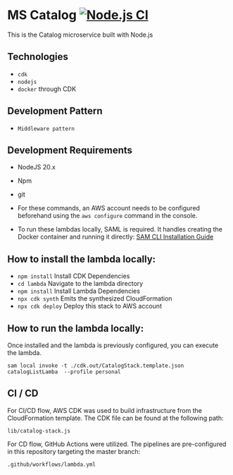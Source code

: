 # MS Catalog [![Node.js CI](https://github.com/linkticTest/ms-catalog/actions/workflows/lambda.yml/badge.svg)](https://github.com/linkticTest/ms-catalog/actions/workflows/lambda.yml)

This is the Catalog microservice built with Node.js

## Technologies

* `cdk`  
* `nodejs`  
* `docker` through CDK

## Development Pattern

* `Middleware pattern`  

## Development Requirements

- NodeJS 20.x
- Npm
- git

- For these commands, an AWS account needs to be configured beforehand using the `aws configure` command in the console.

- To run these lambdas locally, SAML is required. It handles creating the Docker container and running it directly: [SAM CLI Installation Guide](https://docs.aws.amazon.com/serverless-application-model/latest/developerguide/install-sam-cli.html)

## How to install the lambda locally:

* `npm install`          Install CDK Dependencies
* `cd lambda`            Navigate to the lambda directory
* `npm install`          Install Lambda Dependencies
* `npx cdk synth`        Emits the synthesized CloudFormation 
* `npx cdk deploy`       Deploy this stack to AWS account

## How to run the lambda locally:

Once installed and the lambda is previously configured, you can execute the lambda.

`sam local invoke -t ./cdk.out/CatalogStack.template.json catalogListLamba  --profile personal` 

## CI / CD

For CI/CD flow, AWS CDK was used to build infrastructure from the CloudFormation template. The CDK file can be found at the following path:

`lib/catalog-stack.js` 

For CD flow, GitHub Actions were utilized. The pipelines are pre-configured in this repository targeting the master branch:

`.github/workflows/lambda.yml` 
